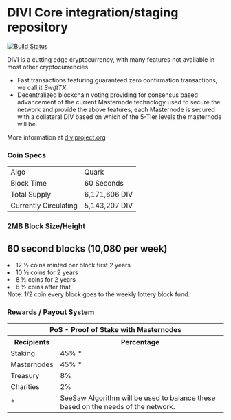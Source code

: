 DIVI Core integration/staging repository
=====================================

[![Build Status](https://travis-ci.org/divicoin/divi.svg?branch=master)](https://travis-ci.org/divicoin/divi) 

DIVI is a cutting edge cryptocurrency, with many features not available in most other cryptocurrencies.
- Fast transactions featuring guaranteed zero confirmation transactions, we call it _SwiftTX_.
- Decentralized blockchain voting providing for consensus based advancement of the current Masternode
  technology used to secure the network and provide the above features, each Masternode is secured
  with a collateral DIV based on which of the 5-Tier levels the masternode will be.

More information at [diviproject.org](http://www.diviproject.org) 

### Coin Specs
<table>
<tr><td>Algo</td><td>Quark</td></tr>
<tr><td>Block Time</td><td>60 Seconds</td></tr>
<tr><td>Total Supply</td><td>6,171,606 DIV</td></tr>
<tr><td>Currently Circulating</td><td>5,143,207 DIV</td></tr>
</table>

### 2MB Block Size/Height

<p>
<h2>60 second blocks (10,080 per week)</h2>
<t<ul>
  <li>12 ½ coins minted per block first 2 years</li>
  <li>10 ½ coins for 2 years</li>
  <li>8 ½ coins for 2 years</li>
  <li>6 ½ coins after that</li>
</ul>
<span>Note: 1/2 coin every block goes to the weekly lottery block fund. </span>
</p>

### Rewards / Payout System

<table>
<th colspan=4>PoS - Proof of Stake with Masternodes</th>
<tr><th>Recipients</th><th>Percentage</th></tr>
<tr><td>Staking</td><td>45% *</td></tr>
<tr><td>Masternodes</td><td>45% *</td></tr>
<tr><td>Treasury</td><td>8%</td></tr>
<tr><td>Charities</td><td>2%</td></tr>
<tr><td>*</td><td colspan=3>SeeSaw Algorithm will be used to balance these based on the needs of the network.</td></tr>
</table>

